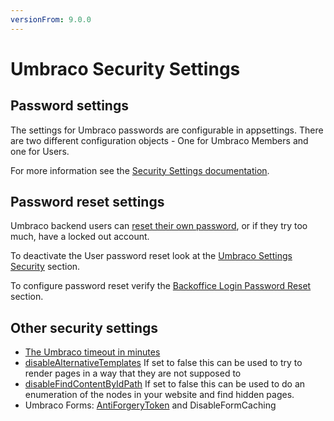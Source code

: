 ```yaml
---
versionFrom: 9.0.0
---
```


# Umbraco Security Settings

## Password settings

The settings for Umbraco passwords are configurable in appsettings. There are two different configuration objects - One for Umbraco Members and one for Users.

For more information see the [Security Settings documentation](../../Configuration/SecuritySettings/#user-password-settings).

## Password reset settings

Umbraco backend users can [reset their own password](../password-reset.md), or if they try too much, have a locked out account.

To deactivate the User password reset look at the [Umbraco Settings Security](../../Configuration/SecuritySettings/#allow-password-reset) section.

To configure password reset verify the [Backoffice Login Password Reset](../../../Fundamentals/Backoffice/Login/index.md#password-reset) section.

## Other security settings

- [The Umbraco timeout in minutes](../../Configuration/GlobalSettings/#timeout)
- [disableAlternativeTemplates](../../Configuration/WebRoutingSettings/#disable-alternative-templates) If set to false this can be used to try to render pages in a way that they are not supposed to
- [disableFindContentByIdPath](../../Configuration/WebRoutingSettings/#disable-find-content-by-id-path) If set to false this can be used to do an enumeration of the nodes in your website and find hidden pages.
- Umbraco Forms: [AntiForgeryToken](../../../Add-ons/UmbracoForms/Developer/Configuration/index#enableantiforgerytoken) and DisableFormCaching
